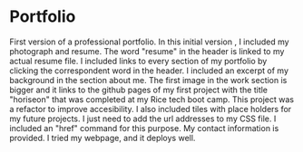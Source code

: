 # Portfolio
First version of a professional portfolio.
In this initial version , I included my photograph and resume. The word "resume" in the header is linked to my actual resume file.
I included links to every section of my portfolio by clicking the correspondent word in the header.
I included an excerpt of my background in the section about me.
The first image in the work section is bigger and it links to the github pages of my first project with the title "horiseon" that was completed at my Rice tech boot camp. This project was a refactor to improve accesibility.
I also included tiles with place holders for my future projects. I just need to add the url addresses to my CSS file. I included an "href" command for this purpose.
My contact information is provided.
I tried my webpage, and it deploys well.
